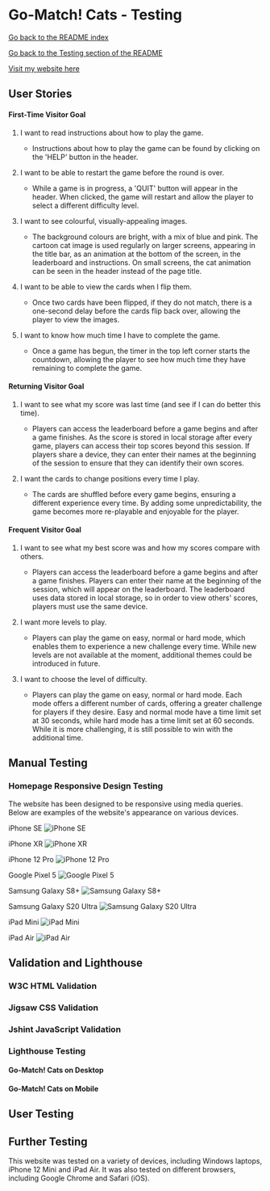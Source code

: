 # **Go-Match! Cats - Testing**

[Go back to the README index](https://github.com/alicehillier/rainforest-cafe#go-match-cats)

[Go back to the Testing section of the README](https://github.com/alicehillier/go-match-cats#testing)

[Visit my website here](https://alicehillier.github.io/go-match-cats)

## **User Stories**

#### **First-Time Visitor Goal**

1. I want to read instructions about how to play the game.
    - Instructions about how to play the game can be found by clicking on the 'HELP' button in the header.

2. I want to be able to restart the game before the round is over.
    - While a game is in progress, a 'QUIT' button will appear in the header. When clicked, the game will restart and allow the player to select a different difficulty level.

3. I want to see colourful, visually-appealing images.
    - The background colours are bright, with a mix of blue and pink. The cartoon cat image is used regularly on larger screens, appearing in the title bar, as an animation at the bottom of the screen, in the leaderboard and instructions. On small screens, the cat animation can be seen in the header instead of the page title.

4. I want to be able to view the cards when I flip them.
    - Once two cards have been flipped, if they do not match, there is a one-second delay before the cards flip back over, allowing the player to view the images.

5. I want to know how much time I have to complete the game.
    - Once a game has begun, the timer in the top left corner starts the countdown, allowing the player to see how much time they have remaining to complete the game.

#### **Returning Visitor Goal**

1. I want to see what my score was last time (and see if I can do better this time).
    - Players can access the leaderboard before a game begins and after a game finishes. As the score is stored in local storage after every game, players can access their top scores beyond this session.
    If players share a device, they can enter their names at the beginning of the session to ensure that they can identify their own scores.

2. I want the cards to change positions every time I play.
    - The cards are shuffled before every game begins, ensuring a different experience every time. By adding some unpredictability, the game becomes more re-playable and enjoyable for the player.

#### **Frequent Visitor Goal**

1. I want to see what my best score was and how my scores compare with others.
    - Players can access the leaderboard before a game begins and after a game finishes. Players can enter their name at the beginning of the session, which will appear on the leaderboard. The leaderboard uses data stored in local storage, so in order to view others' scores, players must use the same device.

3. I want more levels to play.
    - Players can play the game on easy, normal or hard mode, which enables them to experience a new challenge every time. While new levels are not available at the moment, additional themes could be introduced in future.

4. I want to choose the level of difficulty.
    - Players can play the game on easy, normal or hard mode. Each mode offers a different number of cards, offering a greater challenge for players if they desire. Easy and normal mode have a time limit set at 30 seconds, while hard mode has a time limit set at 60 seconds. While it is more challenging, it is still possible to win with the additional time.

## **Manual Testing**

### **Homepage Responsive Design Testing**

The website has been designed to be responsive using media queries. Below are examples of the website's appearance on various devices.

iPhone SE
![iPhone SE](assets/images/readme-images/testing/iphone-se.png)

iPhone XR
![iPhone XR](assets/images/readme-images/testing/iphone-xr.png)

iPhone 12 Pro
![iPhone 12 Pro](assets/images/readme-images/testing/iphone-12-pro.png)

Google Pixel 5
![Google Pixel 5](assets/images/readme-images/testing/pixel-5.png)

Samsung Galaxy S8+
![Samsung Galaxy S8+](assets/images/readme-images/testing/samsung-galaxy-s8+.png)

Samsung Galaxy S20 Ultra
![Samsung Galaxy S20 Ultra](assets/images/readme-images/testing/samsung-galaxy-s20-ultra.png)

iPad Mini
![iPad Mini](assets/images/readme-images/testing/ipad-mini.png)

iPad Air
![iPad Air](assets/images/readme-images/testing/ipad-air.png)

## **Validation and Lighthouse**

### **W3C HTML Validation**

### **Jigsaw CSS Validation**

### **Jshint JavaScript Validation**

### **Lighthouse Testing**

#### **Go-Match! Cats on Desktop**

#### **Go-Match! Cats on Mobile**

## **User Testing**

## **Further Testing**

This website was tested on a variety of devices, including Windows laptops, iPhone 12 Mini and iPad Air. It was also tested on different browsers, including Google Chrome and Safari (iOS).